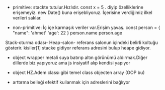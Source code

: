 - primitive: stackte tutulur.Hızlıdır. 
const x = 5 . diyip özelliklerine erişemeyiz. new Date() buna erişebliyoruz. İçerisine verdiğimiz ilkel verileri saklar.

- non-primitive: İç içe karmaşık veriler var.Erişim yavaş.
const person = {
    "name": 'ahmet'
    'age': 22
}
person.name
person.age

Stack-oturma odası-     Heap-salon-  referans salonun içindeki belirli koltuğu gösterir.
kisiler[1] stacke gidiyor referans adresini bulup heape gidiyor.

- object wrapper metali suya batırıp altın görünümü aldırmak.Diğer dillerde biz yapıyoruz ama js insiyatif alıp kendisi yapıyor
- object HZ.Adem classı gibi temel class objecten array (OOP bu)

- arttırma belleği efektif kullanmak için adreslerini bağlıyor